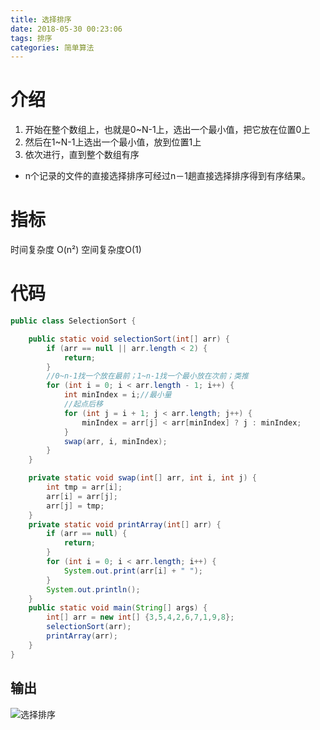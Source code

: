 ```yaml
---
title: 选择排序
date: 2018-05-30 00:23:06
tags: 排序
categories: 简单算法 
---
```

# 介绍
1. 开始在整个数组上，也就是0~N-1上，选出一个最小值，把它放在位置0上
2. 然后在1~N-1上选出一个最小值，放到位置1上
3. 依次进行，直到整个数组有序
- n个记录的文件的直接选择排序可经过n－1趟直接选择排序得到有序结果。
<!-- more -->

#  指标
时间复杂度 O(n²)
空间复杂度O(1)
# 代码

```java
public class SelectionSort {

	public static void selectionSort(int[] arr) {
		if (arr == null || arr.length < 2) {
			return;
		}
		//0~n-1找一个放在最前；1~n-1找一个最小放在次前；类推
		for (int i = 0; i < arr.length - 1; i++) {
			int minIndex = i;//最小量
			//起点后移
			for (int j = i + 1; j < arr.length; j++) {
				minIndex = arr[j] < arr[minIndex] ? j : minIndex;
			}
			swap(arr, i, minIndex);
		}
	}

	private static void swap(int[] arr, int i, int j) {
		int tmp = arr[i];
		arr[i] = arr[j];
		arr[j] = tmp;
	}
	private static void printArray(int[] arr) {
		if (arr == null) {
			return;
		}
		for (int i = 0; i < arr.length; i++) {
			System.out.print(arr[i] + " ");
		}
		System.out.println();
	}
	public static void main(String[] args) {
		int[] arr = new int[] {3,5,4,2,6,7,1,9,8};
		selectionSort(arr);
		printArray(arr);
	}
}
```

## 输出
![选择排序](http://upload-images.jianshu.io/upload_images/11861611-2452c6fbf07c4ca5.jpg?imageMogr2/auto-orient/strip%7CimageView2/2/w/1240)